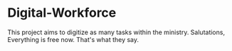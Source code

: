 # Digital-Workforce
This project aims to digitize as many tasks within the ministry. 
Salutations, 
Everything is free now. That's what they say. 
